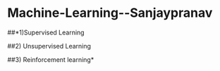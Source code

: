 # Machine-Learning--Sanjaypranav

##*1)Supervised Learning

##2) Unsupervised Learning

##3) Reinforcement learning*



